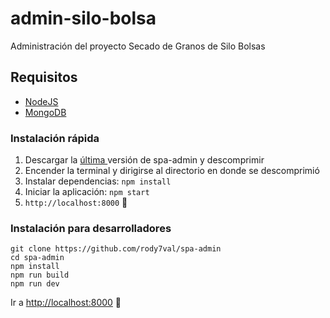 # admin-silo-bolsa

Administración del proyecto Secado de Granos de Silo Bolsas

## Requisitos

* [NodeJS](https://nodejs.org)
* [MongoDB](https://www.mongodb.com)

### Instalación rápida

1. Descargar la [última ](https://github.com/rody7val/spa-admin/archive/master.zip) versión de spa-admin y descomprimir
1. Encender la terminal y dirigirse al directorio en donde se descomprimió
1. Instalar dependencias: `npm install`
1. Iniciar la aplicación:  `npm start`
1. `http://localhost:8000` :tada:

### Instalación para desarrolladores

```
git clone https://github.com/rody7val/spa-admin
cd spa-admin
npm install
npm run build
npm run dev
```
Ir a [http://localhost:8000](http://localhost:8000) :tada: